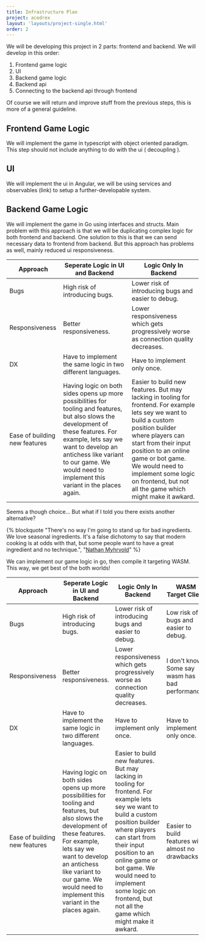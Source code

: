 ```yaml
---
title: Infrastructure Plan
project: acedrex
layout: 'layouts/project-single.html'
order: 2
---
```


We will be developing this project in 2 parts: frontend and backend. We will develop in this order:
1. Frontend game logic
2. UI
3. Backend game logic
4. Backend api
5. Connecting to the backend api through frontend

Of course we will return and improve stuff from the previous steps, this is more of a general guideline.
## Frontend Game Logic
We will implement the game in typescript with object oriented paradigm. This step should not include anything to do with the ui ( decoupling ).

## UI
We will implement the ui in Angular, we will be using services and observables (link) to setup a further-developable system.

## Backend Game Logic
We will implement the game in Go using interfaces and structs. Main problem with this approach is that we will be duplicating complex logic for both frontend and backend. One solution to this is that we can send necessary data to frontend from backend. But this approach has problems as well, mainly reduced ui responsiveness.


| Approach                      | Seperate Logic in UI and Backend                                                                                                                                                                                                                                                | Logic Only In Backend                                                                                                                                                                                                                                                                                                       |
| ----------------------------- | ------------------------------------------------------------------------------------------------------------------------------------------------------------------------------------------------------------------------------------------------------------------------------- | --------------------------------------------------------------------------------------------------------------------------------------------------------------------------------------------------------------------------------------------------------------------------------------------------------------------------- |
| Bugs                          | High risk of introducing bugs.                                                                                                                                                                                                                                                  | Lower risk of introducing bugs and easier to debug.                                                                                                                                                                                                                                                                         |
| Responsiveness                | Better responsiveness.                                                                                                                                                                                                                                                          | Lower responsiveness which gets progressively worse as connection quality decreases.                                                                                                                                                                                                                                        |
| DX                            | Have to implement the same logic in two different languages.                                                                                                                                                                                                                    | Have to implement only once.                                                                                                                                                                                                                                                                                                |
| Ease of building new features | Having logic on both sides opens up more possibilities for tooling and features, but also slows the development of these features. For example, lets say we want to develop an antichess like variant to our game. We would need to implement this variant in the places again. | Easier to build new features. But may lacking in tooling for frontend. For example lets sey we want to build a custom position builder where players can start from their input position to an online game or bot game. We would need to implement some logic on frontend, but not all the game which might make it awkard. |


Seems a though choice... But what if I told you there exists another alternative? 

{% blockquote "There's no way I'm going to stand up for bad ingredients. We love seasonal ingredients. It's a false dichotomy to say that modern cooking is at odds with that, but some people want to have a great ingredient and no technique.", "[Nathan Myhrvold](https://www.brainyquote.com/authors/nathan-myhrvold-quotes)" %}

We can implement our game logic in go, then compile it targeting WASM. This way, we get best of the both worlds!


| Approach                      | Seperate Logic in UI and Backend                                                                                                                                                                                                                                                | Logic Only In Backend                                                                                                                                                                                                                                                                                                       | WASM Target Client                                 |
| ----------------------------- | ------------------------------------------------------------------------------------------------------------------------------------------------------------------------------------------------------------------------------------------------------------------------------- | --------------------------------------------------------------------------------------------------------------------------------------------------------------------------------------------------------------------------------------------------------------------------------------------------------------------------- | -------------------------------------------------- |
| Bugs                          | High risk of introducing bugs.                                                                                                                                                                                                                                                  | Lower risk of introducing bugs and easier to debug.                                                                                                                                                                                                                                                                         | Low risk of bugs and easier to debug.              |
| Responsiveness                | Better responsiveness.                                                                                                                                                                                                                                                          | Lower responsiveness which gets progressively worse as connection quality decreases.                                                                                                                                                                                                                                        | I don't know. Some say wasm has bad performance.   |
| DX                            | Have to implement the same logic in two different languages.                                                                                                                                                                                                                    | Have to implement only once.                                                                                                                                                                                                                                                                                                | Have to implement only once.                       |
| Ease of building new features | Having logic on both sides opens up more possibilities for tooling and features, but also slows the development of these features. For example, lets say we want to develop an antichess like variant to our game. We would need to implement this variant in the places again. | Easier to build new features. But may lacking in tooling for frontend. For example lets sey we want to build a custom position builder where players can start from their input position to an online game or bot game. We would need to implement some logic on frontend, but not all the game which might make it awkard. | Easier to build features with almost no drawbacks. |
